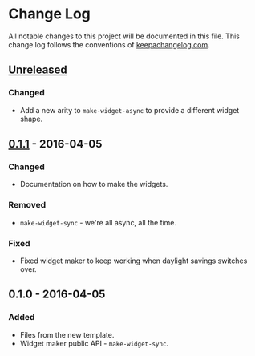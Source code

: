 # Change Log
All notable changes to this project will be documented in this file. This change log follows the conventions of [keepachangelog.com](http://keepachangelog.com/).

## [Unreleased]
### Changed
- Add a new arity to `make-widget-async` to provide a different widget shape.

## [0.1.1] - 2016-04-05
### Changed
- Documentation on how to make the widgets.

### Removed
- `make-widget-sync` - we're all async, all the time.

### Fixed
- Fixed widget maker to keep working when daylight savings switches over.

## 0.1.0 - 2016-04-05
### Added
- Files from the new template.
- Widget maker public API - `make-widget-sync`.

[Unreleased]: https://github.com/your-name/difference-engine/compare/0.1.1...HEAD
[0.1.1]: https://github.com/your-name/difference-engine/compare/0.1.0...0.1.1
